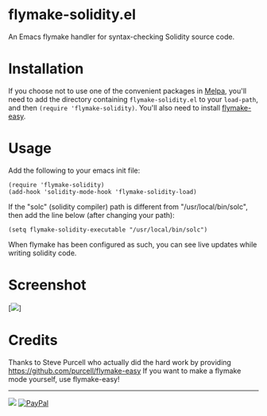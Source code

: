 flymake-solidity.el
===============

An Emacs flymake handler for syntax-checking Solidity source code.

Installation
=============

If you choose not to use one of the convenient packages in
[Melpa][melpa], you'll need to add the
directory containing `flymake-solidity.el` to your `load-path`, and then
`(require 'flymake-solidity)`. You'll also need to install
[flymake-easy](https://github.com/purcell/flymake-easy).

Usage
=====

Add the following to your emacs init file:

    (require 'flymake-solidity)
    (add-hook 'solidity-mode-hook 'flymake-solidity-load)

If the "solc" (solidity compiler) path is different from "/usr/local/bin/solc", then add the line below (after changing your path):

    (setq flymake-solidity-executable "/usr/local/bin/solc")

When flymake has been configured as such, you can see live updates while writing solidity code.

[melpa]: http://melpa.org

Screenshot
==========

[![](https://github.com/kootenpv/flymake-solidity/blob/master/screenshot.png)]

Credits
=======

Thanks to Steve Purcell who actually did the hard work by providing https://github.com/purcell/flymake-easy
If you want to make a flymake mode yourself, use flymake-easy!

<hr>

[![](http://www.linkedin.com/img/webpromo/btn_liprofile_blue_80x15.png)](https://linkedin.com/in/pascalvkooten)
[![PayPal](https://www.paypalobjects.com/en_US/i/btn/btn_donate_LG.gif)](https://www.paypal.com/cgi-bin/webscr?cmd=_s-xclick&hosted_button_id=Y7QCCEPGC6R5E)

